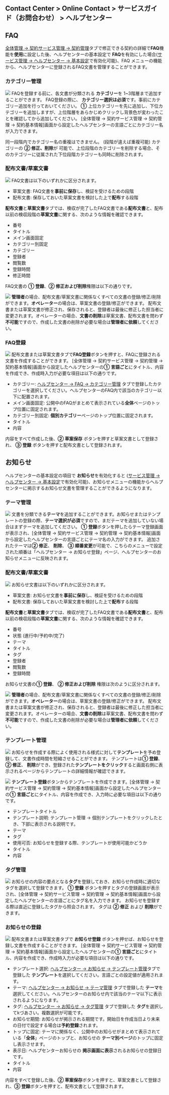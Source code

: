 ## Contact Center > Online Contact > サービスガイド（お問合わせ） > ヘルプセンター

## FAQ
[全体管理 → 契約サービス管理 → 契約管理](https://docs.toast.com/ja/Contact%20Center/ja/online-contact-guide-global-management/#_2)タブで修正できる契約の詳細で**FAQ**機能を**使用**に設定した後、ヘルプセンターの基本設定で **FAQ**を有効にした場合([サービス管理 → ヘルプセンター → 基本設定](https://docs.toast.com/ja/Contact%20Center/ja/online-contact-guide-service-management/#_37)で有効化可能)、FAQ メニューの機能から、ヘルプセンターに登録されるFAQ文書を管理することができます。

### カテゴリー管理
![](http://static.toastoven.net/prod_contact_center/3.1-(1)_2_ja.png)
FAQを登録する前に、各文書が分類される **カテゴリー**を 1~3階層まで追加することができます。 FAQ登録の際に、 **カテゴリー選択は必須**です。事前にカテゴリー追加を行っておいてください。 
**①** 上位カテゴリーを先に追加し、下位カテゴリーを追加しますが、上位階層をあらかじめクリックし背景色が変わったことを確認してから追加してください。
[全体管理 → 契約サービス管理 → 契約管理 → 契約基本情報]画面から設定したヘルプセンターの言語ごとにカテゴリー名が入力できます。

同一段階内でカテゴリー名の重複はできません。 (段階が違えば重複可能)
カテゴリーの **② 修正、削除**が 可能で、上位段階のカテゴリーを削除する場合、そのカテゴリーに従属された下位段階カテゴリーも同時に削除されます。

### 配布文書/草案文書
![](http://static.toastoven.net/prod_contact_center/3.1-(2)_1_ja.png)
FAQ文書は以下のいずれかに区分されます。

-	草案文書: FAQ文書を**事前に保存**し、検証を受けるための段階
-	配布文書: 保存しておいた草案文書を検討した上で**配布**する段階

**配布文書**と**草案文書**タブでは、検収が完了したFAQ文書である**配布文書**と、配布以前の検収段階の**草案文書**に関する、次のような情報を確認できます。

-	番号
-	タイトル
-	メイン画面固定
-	カテゴリー別固定
-	カテゴリー
-	登録者
-	閲覧数
-	登録時間
-	修正時間

FAQ文書の **① 登録**、**② 修正および削除**権限は以下の通りです。

![](http://static.toastoven.net/prod_contact_center/ja/3.1-(2)a_ja.png)
**管理者**の場合、配布文書/草案文書に関係なくすべての文書の登録/修正/削除ができます。**オペレーター**の場合は、草案文書の登録/修正ができます。
配布文書または草案文書が修正され、保存されると、登録者は最後に修正した担当者に変更されます。オペレーターの場合、**文書の削除**は草案文書、配布文書を問わず**不可能**ですので、作成した文書の削除が必要な場合は**管理者に依頼**してください。

### FAQ登録
![](http://static.toastoven.net/prod_contact_center/3.1-(3)_1_ja.png)
配布文書または草案文書タブで**FAQ登録**ボタンを押すと、FAQに登録される文書を作成することができます。
[全体管理 → 契約サービス管理 → 契約管理 → 契約基本情報]画面から設定したヘルプセンターの**① 言語ごと**にタイトル、内容を作成でき、作成時入力が必要な項目は以下の通りです。

-	カテゴリー: [ヘルプセンター → FAQ → カテゴリー管理](https://docs.toast.com/ja/Contact%20Center/ja/online-contact-guide-help-center/#_1) タブで登録したカテゴリーを選択してください。ヘルプセンターのFAQ内で該当のカテゴリー以下に配置されます。
-	メイン画面固定: 公開中のFAQがまとめて表示されている**全体**ページのトップ位置に固定されます。
-	カテゴリー別固定: **個別カテゴリー**ページのトップ位置に固定されます。
-	タイトル
-	内容

内容をすべて作成した後、**② 草案保存** ボタンを押すと草案文書として登録され、 **③ 登録** ボタンを押すと配布文書として登録されます。

## お知らせ
ヘルプセンターの基本設定の項目で **お知らせ**を有効化すると ([サービス管理 → ヘルプセンター → 基本設定](https://docs.toast.com/ja/Contact%20Center/ja/online-contact-guide-service-management/#_37)で有効化可能)、お知らせメニューの機能からヘルプセンターに掲示するお知らせ文書を管理することができるようになります。


### テーマ管理
![](http://static.toastoven.net/prod_contact_center/3.2-(1)_1_ja.png)
文書を分類できる**テーマ**を追加することができます。お知らせまたはテンプレートの登録の際、**テーマ選択が必須**ですので、まだテーマを追加していない場合はまずテーマを追加してください。
**① 登録**ボタンを押したらテーマ登録画面が表示され、[全体管理 → 契約サービス管理 → 契約管理 → 契約基本情報]画面から設定したヘルプセンターの言語ごとにテーマ名の入力ができます。
追加されたテーマは**② 修正**、 **削除**、 **③ 順番変更**が可能で、こちらのメニューで設定された順番は「ヘルプセンター → お知らせ登録」ページ、ヘルプセンターのお知らせメニューに反映されます。


### 配布文書/草案文書
![](http://static.toastoven.net/prod_contact_center/3.2-(2)_1_ja.png)
お知らせ文書は以下のいずれかに区分されます。

-	草案文書: お知らせ文書を**事前に保存**し、検証を受けるための段階
-	配布文書: 保存しておいた草案文書を検討した上で**配布**する段階

**配布文書**と**草案文書**タブでは、検収が完了したFAQ文書である**配布文書**と、配布以前の検収段階の**草案文書**に関する、次のような情報を確認できます。

-	番号
-	状態 (進行中/予約中/完了)
-	テーマ
-	タイトル
-	タグ
-	登録者
-	閲覧数
-	登録時間

お知らせ文書の**① 登録**、 **② 修正および削除** 権限は次のように区分されます。

![](http://static.toastoven.net/prod_contact_center/ja/3.1-(2)a_ja.png)
**管理者**の場合、配布文書/草案文書に関係なくすべての文書の登録/修正/削除ができます。**オペレーター**の場合は、草案文書の登録/修正ができます。
配布文書または草案文書が修正され、保存されると、登録者は最後に修正した担当者に変更されます。オペレーターの場合、**文書の削除**は草案文書、配布文書を問わず**不可能**ですので、作成した文書の削除が必要な場合は**管理者に依頼**してください。

### テンプレート管理
![](http://static.toastoven.net/prod_contact_center/3.2-(3)_1_ja.png)
お知らせを作成する際によく使用される様式に対して**テンプレート**を予め登録して、文書作成時間を短縮させることができます。
テンプレートは**① 登録**、 **② 修正**、 **削除**ができ、登録された**テンプレートをクリック**すると画面右側に表示されるページからテンプレートの詳細情報が確認できます。

![](http://static.toastoven.net/prod_contact_center/3.2-(4)_1_ja.png)
**テンプレート登録**ボタンからテンプレートを作成できます。[全体管理 → 契約サービス管理 → 契約管理 → 契約基本情報]画面から設定したヘルプセンターの**① 言語ごと**にタイトル、内容を作成でき、入力時に必要な項目は以下の通りです。

-	テンプレートタイトル
-	テンプレート説明: テンプレート管理 → 個別テンプレートをクリックしたとき、下部に表示される説明です。
-	テーマ
-	タグ
-	使用可否: お知らせを登録する際、テンプレートが使用可能かどうか
-	タイトル
-	内容

### タグ管理
![](http://static.toastoven.net/prod_contact_center/3.2-(5)_1_ja.png)
お知らせの内容の要点となる**タグ**を登録しておき、お知らせ作成時に適切なタグを選択して登録できます。
**① 登録** ボタンを押すとタグの登録画面が表示され、[全体管理 → 契約サービス管理 → 契約管理 → 契約基本情報]画面から設定したヘルプセンターの言語ごとにタグ名を入力できます。
お知らせを登録する際は直近に登録したタグから照会されます。 タグは **② 修正** および **削除**ができます。


### お知らせの登録
![](http://static.toastoven.net/prod_contact_center/3.2-(6)_1_ja.png)
配布文書または草案文書タブで **お知らせ登録** ボタンを押せば、お知らせを登録し文書を作成することができます。
[全体管理 → 契約サービス管理 → 契約管理 → 契約基本情報]画面から設定したヘルプセンターの**① 言語ごと**にタイトル、内容を作成でき、作成時入力が必要な項目は以下の通りです。

-	テンプレート選択: [ヘルプセンター → お知らせ → テンプレート管理](https://docs.toast.com/ja/Contact%20Center/ja/online-contact-guide-help-center/#_6)タブで登録した **テンプレート**を選択してください。言語ごとの設定値が適用されます。
-	テーマ: [ヘルプセンター → お知らせ → テーマ管理](https://docs.toast.com/ja/Contact%20Center/ja/online-contact-guide-help-center/#_4) タブで登録した **テーマ**を選択してください。ヘルプセンターのお知らせ内で該当のテーマ以下に表示されるようになります。
-	タグ: [ヘルプセンター → お知らせ → タグ管理](https://docs.toast.com/ja/Contact%20Center/ja/online-contact-guide-help-center/#_7) タブで登録した **タグ**を選択してkづあさい。複数選択が可能です。
-	お知らせ期間: お知らせが掲示される期間です。開始日を作成当日より未来の日付で設定する場合は**予約登録**されます。
-	トップに固定: テーマに関係なく、公開中のお知らせがまとめて表示されている「**全体**」ページのトップと、お知らせの **テーマ別ページ**のトップに固定し表示させます。 
-	表示日: ヘルプセンターお知らせの **掲示画面に表示**されるお知らせの登録日です。
-	タイトル
-	内容

内容をすべて登録した後、**② 草案保存**ボタンを押すと、草案文書として登録され、**③ 登録**ボタンを押すと、配布文書として登録されます。
